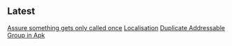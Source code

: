 ## Latest 
[Assure something gets only called once](.EnableFunctionCallOnlyOnce.md)
[Localisation](Localisation.md)
[Duplicate Addressable Group in Apk](DuplicateAdressableGroupInApk.md)
